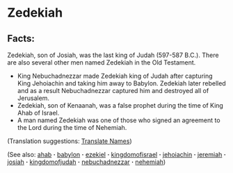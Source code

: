 # Zedekiah #

## Facts: ##

Zedekiah, son of Josiah, was the last king of Judah (597-587 B.C.). There are also several other men named Zedekiah in the Old Testament.

* King Nebuchadnezzar made Zedekiah king of Judah after capturing King Jehoiachin and taking him away to Babylon. Zedekiah later rebelled and as a result Nebuchadnezzar captured him and destroyed all of Jerusalem.
* Zedekiah, son of Kenaanah, was a false prophet during the time of King Ahab of Israel.
* A man named Zedekiah was one of those who signed an agreement to the Lord during the time of Nehemiah.

(Translation suggestions: [Translate Names](https://git.door43.org/Door43/en-ta-translate-vol1/src/master/content/translate_names.md))

(See also: [ahab](../other/ahab.md) **·** [babylon](../other/babylon.md) **·** [ezekiel](../other/ezekiel.md) **·** [kingdomofisrael](../other/kingdomofisrael.md) **·** [jehoiachin](../other/jehoiachin.md) **·** [jeremiah](../other/jeremiah.md) **·** [josiah](../other/josiah.md) **·** [kingdomofjudah](../other/kingdomofjudah.md) **·** [nebuchadnezzar](../other/nebuchadnezzar.md) **·** [nehemiah](../other/nehemiah.md))

